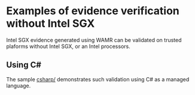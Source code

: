 # Examples of evidence verification without Intel SGX
Intel SGX evidence generated using WAMR can be validated on trusted plaforms without Intel SGX, or an Intel processors.

## Using C#
The sample [csharp/](csharp/) demonstrates such validation using C# as a managed language.
